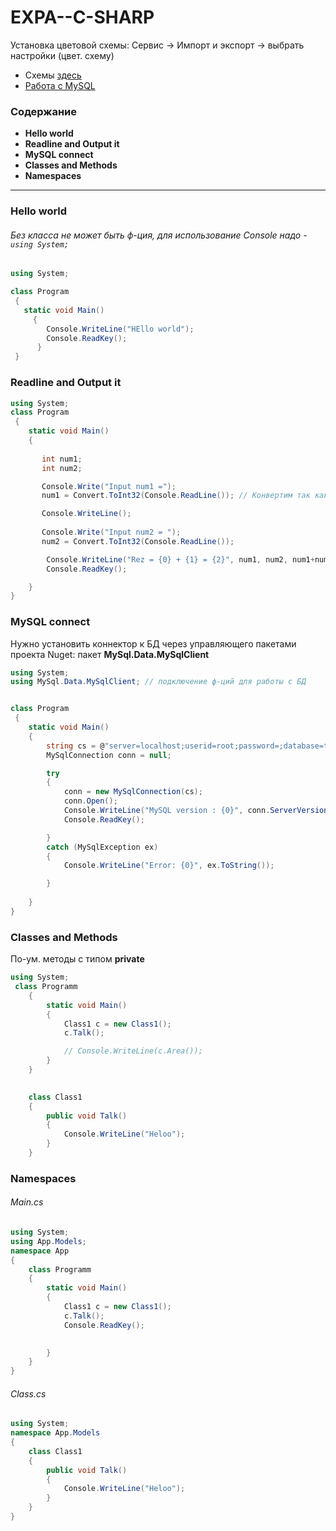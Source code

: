 # EXPA--C-SHARP

Установка цветовой схемы: Сервис -> Импорт и экспорт -> выбрать настройки (цвет. схему)
* Схемы [здесь](https://studiostyl.es/schemes/one-dark)
* [Работа с MySQL](http://zetcode.com/db/mysqlcsharptutorial/) 

### Содержание
* **Hello world**
* **Readline and Output it**
* **MySQL connect**
* **Classes and Methods**
* **Namespaces**

---


### Hello world 
###### Без класса не может быть ф-ция, для использование Console надо - `using System;`
```c#
using System;

class Program
 {
   static void Main()
     {
        Console.WriteLine("HEllo world");
        Console.ReadKey(); 
      }
 }

```


### Readline and Output it
```c#
using System;
class Program
 {
    static void Main()
    {
       
       int num1;
       int num2;

       Console.Write("Input num1 =");
       num1 = Convert.ToInt32(Console.ReadLine()); // Конвертим так как перемнная не строковая 

       Console.WriteLine(); 
        
       Console.Write("Input num2 = ");
       num2 = Convert.ToInt32(Console.ReadLine());

        Console.WriteLine("Rez = {0} + {1} = {2}", num1, num2, num1+num2);
        Console.ReadKey(); 

    }
}
```


### MySQL connect
Нужно установить коннектор к БД через  управляющего пакетами проекта Nuget: пакет **MySql.Data.MySqlClient**
```c#
using System;
using MySql.Data.MySqlClient; // подключение ф-ций для работы с БД


class Program
 {
    static void Main()
    {
        string cs = @"server=localhost;userid=root;password=;database=test";
        MySqlConnection conn = null;

        try
        {
            conn = new MySqlConnection(cs);
            conn.Open();
            Console.WriteLine("MySQL version : {0}", conn.ServerVersion);
            Console.ReadKey(); 

        }
        catch (MySqlException ex)
        {
            Console.WriteLine("Error: {0}", ex.ToString());

        }
     
    }
}
```

### Classes and Methods
По-ум. методы с типом **private**
```c#
using System;
 class Programm
    {
        static void Main()
        {
            Class1 c = new Class1();
            c.Talk();

            // Console.WriteLine(c.Area());
        }
    }
 

    class Class1
    {
        public void Talk()
        {
            Console.WriteLine("Heloo");
        }
    }
```

### Namespaces
###### Main.cs
```c#
using System;
using App.Models;
namespace App
{
    class Programm
    {
        static void Main()
        {
            Class1 c = new Class1();
            c.Talk();
            Console.ReadKey();

           
        }
    }
}
```
###### Class.cs
```c#
using System;
namespace App.Models
{
    class Class1
    {
        public void Talk()
        {
            Console.WriteLine("Heloo");
        }
    }
}
```


